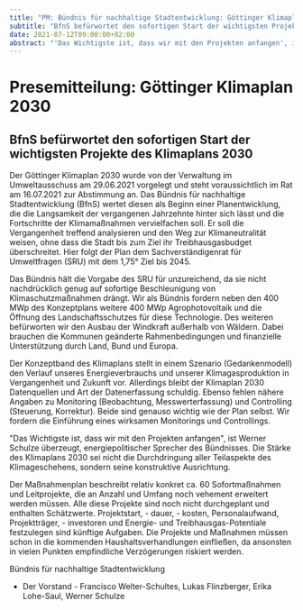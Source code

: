 ```yaml
---
title: "PM: Bündnis für nachhaltige Stadtentwicklung: Göttinger Klimaplan 2030"
subtitle: "BfnS befürwortet den sofortigen Start der wichtigsten Projekte des Klimaplans 2030"
date: 2021-07-12T09:00:00+02:00
abstract: "'Das Wichtigste ist, dass wir mit den Projekten anfangen', ist Werner Schulze überzeugt, energiepolitischer Sprecher des Bündnisses. Die Stärke des Klimaplans 2030 sei nicht die Durchdringung aller Teilaspekte des Klimageschehens, sondern seine konstruktive Ausrichtung."
---
```


Presemitteilung: Göttinger Klimaplan 2030
=========

BfnS befürwortet den sofortigen Start der wichtigsten Projekte des Klimaplans 2030
---------



Der Göttinger Klimaplan 2030 wurde von der Verwaltung im Umweltausschuss am 29.06.2021 vorgelegt und steht voraussichtlich im Rat am 16.07.2021 zur Abstimmung an. Das Bündnis für nachhaltige Stadtentwicklung (BfnS) wertet diesen als Beginn einer Planentwicklung, die die Langsamkeit der vergangenen Jahrzehnte hinter sich lässt und die Fortschritte der Klimamaßnahmen vervielfachen soll. Er soll die Vergangenheit treffend analysieren und den Weg zur Klimaneutralität weisen, ohne dass die Stadt bis zum Ziel ihr Treibhausgasbudget überschreitet. Hier folgt der Plan dem Sachverständigenrat für Umweltfragen (SRU) mit dem 1,75° Ziel bis 2045.

Das Bündnis hält die Vorgabe des SRU für unzureichend, da sie nicht nachdrücklich genug auf sofortige Beschleunigung von Klimaschutzmaßnahmen drängt. Wir als Bündnis fordern neben den 400 MWp des Konzeptplans weitere 400 MWp Agrophotovoltaik und die Öffnung des Landschaftsschutzes für diese Technologie. Des weiteren befürworten wir den Ausbau der Windkraft außerhalb von Wäldern. Dabei brauchen die Kommunen geänderte Rahmenbedingungen und finanzielle Unterstützung durch Land, Bund und Europa.

Der Konzeptband des Klimaplans stellt in einem Szenario (Gedankenmodell) den Verlauf unseres Energieverbrauchs und unserer Klimagasproduktion in Vergangenheit und Zukunft vor. Allerdings bleibt der Klimaplan 2030 Datenquellen und Art der Datenerfassung schuldig. Ebenso fehlen nähere Angaben zu Monitoring (Beobachtung, Messwerterfassung) und Controlling (Steuerung, Korrektur). Beide sind genauso wichtig wie der Plan selbst. Wir fordern die Einführung eines wirksamen Monitorings und Controllings.

"Das Wichtigste ist, dass wir mit den Projekten anfangen", ist Werner Schulze überzeugt, energiepolitischer Sprecher des Bündnisses. Die Stärke des Klimaplans 2030 sei nicht die Durchdringung aller Teilaspekte des Klimageschehens, sondern seine konstruktive Ausrichtung. 

Der Maßnahmenplan beschreibt relativ konkret ca. 60 Sofortmaßnahmen und Leitprojekte, die an Anzahl und Umfang noch vehement erweitert werden müssen. Alle diese Projekte sind noch nicht durchgeplant und enthalten Schätzwerte. Projektstart, - dauer, - kosten, Personalaufwand, Projektträger, - investoren und Energie- und Treibhausgas-Potentiale festzulegen sind künftige Aufgaben. Die Projekte und Maßnahmen müssen schon in die kommenden Haushaltsverhandlungen einfließen, da ansonsten in vielen Punkten empfindliche Verzögerungen riskiert werden. 

 	
Bündnis für nachhaltige Stadtentwicklung

- Der Vorstand -
Francisco Welter-Schultes, Lukas Flinzberger, Erika Lohe-Saul, Werner Schulze 

